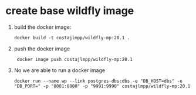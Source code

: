 # create base wildfly image

1. build the docker image:  
   ```shell script
   docker build -t costajlmpp/wildfly-mp:20.1 .
   ```
2. push the docker image
   ```shell script
    docker image push costajlmpp/wildfly-mp:20.1
   ```

3. No we are able to run a docker image  
   ```
   docker run --name wp --link postgres-dbs:dbs -e "DB_HOST=dbs" -e "DB_PORT=" -p "8081:8080" -p "9991:9990" costajlmpp/wildfly-mp:20.1
   ```
